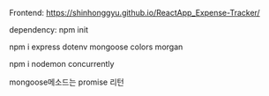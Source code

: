 Frontend: https://shinhonggyu.github.io/ReactApp_Expense-Tracker/

dependency: npm init

npm i express dotenv mongoose colors morgan

npm i nodemon concurrently

mongoose메소드는 promise 리턴
